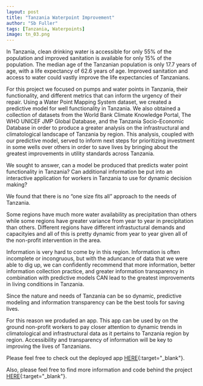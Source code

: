 ```yaml
---
layout: post
title: "Tanzania Waterpoint Improvement"
author: "Sb Fuller"
tags: [Tanzania, Waterpoints]
image: tn_03.png
---
```


In Tanzania, clean drinking water is accessible for only 55% of the population and improved sanitation is available for only 15% of the population. The median age of the Tanzanian population is only 17.7 years of age, with a life expectancy of 62.6 years of age. Improved sanitation and access to water could vastly improve the life expectancies of Tanzanians.

For this project we focused on pumps and water points in Tanzania, their functionality, and different metrics that can inform the urgency of their repair. Using a Water Point Mapping System dataset, we created a predictive model for well functionality in Tanzania. We also obtained a collection of datasets from the World Bank Climate Knowledge Portal, The WHO UNICEF JMP Global Database, and the Tanzania Socio-Economic Database in order to produce a greater analysis on the infrastructural and climatological landscape of Tanzania by region. This analysis, coupled with our predictive model, served to inform next steps for prioritizing investment in some wells over others in order to save lives by bringing about the greatest improvements in utility standards across Tanzania.

We sought to answer, can a model be produced that predicts water point functionality in Tanzania? Can additional information be put into an interactive application for workers in Tanzania to use for dynamic decision making?

We found that there is no “one size fits all” approach to the needs of Tanzania.

Some regions have much more water availability as precipitation than others while some regions have greater variance from year to year in precipitation than others. Different regions have different infrastuctural demands and capacityies and all of this is pretty dynamic from year to year given all of the non-profit intervention in the area.

Information is very hard to come by in this region. Information is often incomplete or incongruous, but with the aduncance of data that we were able to dig up, we can confidently recommend that more information, better information collection practice, and greater information transparency in combination with predictive models CAN lead to the greatest improvements in living conditions in Tanzania.

Since the nature and needs of Tanzania can be so dynamic, predictive modeling and information transparency can be the best tools for saving lives.

For this reason we produded an app. This app can be used by on the ground non-profit workers to pay closer attention to dynamic trends in climatological and infrastructural data as it pertains to Tanzania region by region. Accessibility and transparency of information will be key to improving the lives of Tanzanians.

Please feel free to check out the deployed app [HERE](https://share.streamlit.io/jpetersen626/tanzania-group-project/main/app-streamlit.py){:target="_blank"}.


Also, please feel free to find more information and code behind the project [HERE](https://github.com/sbfullerstudio/Tanzania_Waterpoint_Improvement){:target="_blank"}.

